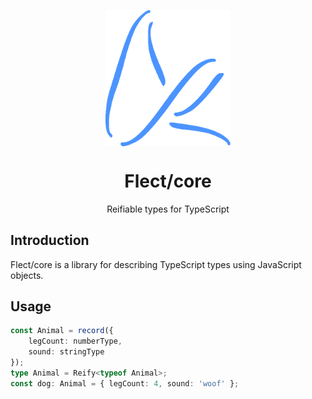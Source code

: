 <p align="center">
  <img src="../flect.png" width="200px" align="center" alt="flect logo" />
  <h1 align="center">Flect/core</h1>
  <p align="center">
    Reifiable types for TypeScript
  </p>
</p>

## Introduction

Flect/core is a library for describing TypeScript types using JavaScript objects.

## Usage

```ts
const Animal = record({
	legCount: numberType,
	sound: stringType
});
type Animal = Reify<typeof Animal>;
const dog: Animal = { legCount: 4, sound: 'woof' };
```